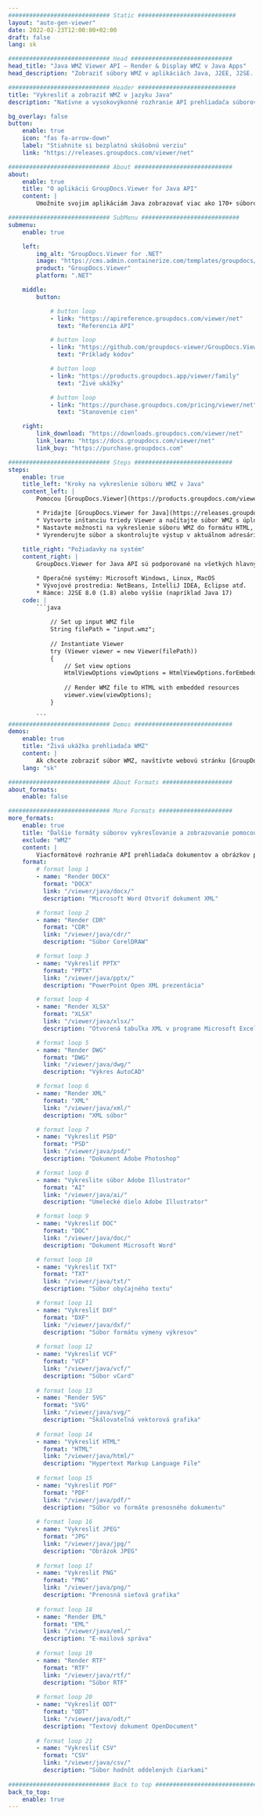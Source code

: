 ```yaml
---
############################# Static ############################
layout: "auto-gen-viewer"
date: 2022-02-23T12:00:00+02:00
draft: false
lang: sk

############################# Head #############################
head_title: "Java WMZ Viewer API – Render & Display WMZ v Java Apps"
head_description: "Zobraziť súbory WMZ v aplikáciách Java, J2EE, J2SE. Podporuje prezeranie 170+ formátov dokumentov a obrázkov v režime HTML, PDF alebo obrázkov s pokročilými funkciami na správu možností zobrazenia dokumentov."

############################# Header ############################
title: "Vykresliť a zobraziť WMZ v jazyku Java" 
description: "Natívne a vysokovýkonné rozhranie API prehliadača súborov WMZ pre aplikácie založené na Java, J2EE a J2SE, ktoré podporuje širokú škálu ďalších funkcií na prispôsobenie vzhľadu formátu výstupného dokumentu." 

bg_overlay: false
button:
    enable: true
    icon: "fas fa-arrow-down"
    label: "Stiahnite si bezplatnú skúšobnú verziu"
    link: "https://releases.groupdocs.com/viewer/net"

############################# About ############################
about:
    enable: true
    title: "O aplikácii GroupDocs.Viewer for Java API" 
    content: |
        Umožnite svojim aplikáciám Java zobrazovať viac ako 170+ súborových formátov v HTML, PDF alebo obrázkových režimoch pomocou GroupDocs.Viewer pre Java API bez akéhokoľvek ďalšieho nainštalovaného softvéru; ako je Microsoft Office, Apache Open Office, Adobe Acrobat Reader atď. Vývojári môžu jednoducho prezerať všetky populárne obrázky a typy dokumentov vrátane Microsoft Office, OpenDocument, HTML, PDF, Archive, Diagrams, Photoshop, AutoCAD a formáty programovacích jazykov v rámci aplikácií Java s rýchle a najkvalitnejšie vykresľovanie.

############################# SubMenu ############################
submenu:
    enable: true

    left:
        img_alt: "GroupDocs.Viewer for .NET"
        image: "https://cms.admin.containerize.com/templates/groupdocs/images/product-logos/90x90-noborder/groupdocs-viewer-net.png"
        product: "GroupDocs.Viewer"
        platform: ".NET"

    middle:
        button:

            # button loop
            - link: "https://apireference.groupdocs.com/viewer/net"
              text: "Referencia API"

            # button loop
            - link: "https://github.com/groupdocs-viewer/GroupDocs.Viewer-for-.NET"
              text: "Príklady kódov"

            # button loop
            - link: "https://products.groupdocs.app/viewer/family"
              text: "Živé ukážky"

            # button loop
            - link: "https://purchase.groupdocs.com/pricing/viewer/net"
              text: "Stanovenie cien"

    right:
        link_download: "https://downloads.groupdocs.com/viewer/net"
        link_learn: "https://docs.groupdocs.com/viewer/net"
        link_buy: "https://purchase.groupdocs.com"

############################# Steps ############################
steps:
    enable: true
    title_left: "Kroky na vykreslenie súboru WMZ v Java" 
    content_left: |
        Pomocou [GroupDocs.Viewer](https://products.groupdocs.com/viewer/java/) môžete vykresliť WMZ do HTML, JPEG, PNG alebo PDF v niekoľkých krokoch.

        * Pridajte [GroupDocs.Viewer for Java](https://releases.groupdocs.com/viewer/java/) ako závislosť k svojmu projektu. 
        * Vytvorte inštanciu triedy Viewer a načítajte súbor WMZ s úplnou cestou. 
        * Nastavte možnosti na vykreslenie súboru WMZ do formátu HTML, PNG, JPEG alebo PDF. 
        * Vyrenderujte súbor a skontrolujte výstup v aktuálnom adresári. 
        
    title_right: "Požiadavky na systém" 
    content_right: |
        GroupDocs.Viewer for Java API sú podporované na všetkých hlavných platformách a operačných systémoch. Pred spustením nižšie uvedeného kódu sa uistite, že máte vo svojom systéme nainštalované nasledujúce predpoklady.

        * Operačné systémy: Microsoft Windows, Linux, MacOS 
        * Vývojové prostredia: NetBeans, IntelliJ IDEA, Eclipse atď. 
        * Rámce: J2SE 8.0 (1.8) alebo vyššie (napríklad Java 17) 
    code: |
        ```java
                        
            // Set up input WMZ file
            String filePath = "input.wmz";
        
            // Instantiate Viewer
            try (Viewer viewer = new Viewer(filePath))
            {
            	// Set view options 
            	HtmlViewOptions viewOptions = HtmlViewOptions.forEmbeddedResources();
                    
            	// Render WMZ file to HTML with embedded resources
            	viewer.view(viewOptions);
            }
             
        ```
############################# Demos ############################
demos:
    enable: true
    title: "Živá ukážka prehliadača WMZ"
    content: |
        Ak chcete zobraziť súbor WMZ, navštívte webovú stránku [GroupDocs.Viewer Online Apps](https://products.groupdocs.app/viewer/wmz).
    lang: "sk"

############################# About Formats ####################
about_formats:
    enable: false

############################# More Formats #####################
more_formats:
    enable: true
    title: "Ďalšie formáty súborov vykresľovanie a zobrazovanie pomocou Java"
    exclude: "WMZ"
    content: |
        Viacformátové rozhranie API prehliadača dokumentov a obrázkov pre Java. Pozrite si niektoré z populárnych formátov súborov nižšie bez akýchkoľvek externých prehliadačov.
    format: 
        # format loop 1
        - name: "Render DOCX"
          format: "DOCX"
          link: "/viewer/java/docx/"
          description: "Microsoft Word Otvoriť dokument XML" 

        # format loop 2
        - name: "Render CDR" 
          format: "CDR"
          link: "/viewer/java/cdr/"
          description: "Súbor CorelDRAW" 

        # format loop 3
        - name: "Vykresliť PPTX"
          format: "PPTX"
          link: "/viewer/java/pptx/"
          description: "PowerPoint Open XML prezentácia" 

        # format loop 4
        - name: "Render XLSX"
          format: "XLSX"
          link: "/viewer/java/xlsx/"
          description: "Otvorená tabuľka XML v programe Microsoft Excel" 

        # format loop 5
        - name: "Render DWG"
          format: "DWG"
          link: "/viewer/java/dwg/"
          description: "Výkres AutoCAD"

        # format loop 6
        - name: "Render XML"
          format: "XML"
          link: "/viewer/java/xml/"
          description: "XML súbor"

        # format loop 7
        - name: "Vykresliť PSD"
          format: "PSD"
          link: "/viewer/java/psd/"
          description: "Dokument Adobe Photoshop"

        # format loop 8
        - name: "Vykreslite súbor Adobe Illustrator"
          format: "AI"
          link: "/viewer/java/ai/"
          description: "Umelecké dielo Adobe Illustrator"

        # format loop 9
        - name: "Vykresliť DOC"
          format: "DOC"
          link: "/viewer/java/doc/"
          description: "Dokument Microsoft Word" 

        # format loop 10
        - name: "Vykresliť TXT" 
          format: "TXT"
          link: "/viewer/java/txt/"
          description: "Súbor obyčajného textu" 

        # format loop 11
        - name: "Vykresliť DXF" 
          format: "DXF"
          link: "/viewer/java/dxf/"
          description: "Súbor formátu výmeny výkresov"  
          
        # format loop 12
        - name: "Vykresliť VCF"
          format: "VCF"
          link: "/viewer/java/vcf/"
          description: "Súbor vCard"  
              
        # format loop 13
        - name: "Render SVG"
          format: "SVG"
          link: "/viewer/java/svg/"
          description: "Škálovateľná vektorová grafika" 
          
        # format loop 14
        - name: "Vykresliť HTML"
          format: "HTML"
          link: "/viewer/java/html/"
          description: "Hypertext Markup Language File" 
          
        # format loop 15
        - name: "Vykresliť PDF"
          format: "PDF"
          link: "/viewer/java/pdf/"
          description: "Súbor vo formáte prenosného dokumentu"
          
        # format loop 16
        - name: "Vykresliť JPEG"
          format: "JPG"
          link: "/viewer/java/jpg/"
          description: "Obrázok JPEG"
          
        # format loop 17
        - name: "Vykresliť PNG"
          format: "PNG"
          link: "/viewer/java/png/"
          description: "Prenosná sieťová grafika" 
          
        # format loop 18
        - name: "Render EML"
          format: "EML"
          link: "/viewer/java/eml/"
          description: "E-mailová správa" 
          
        # format loop 19
        - name: "Render RTF"
          format: "RTF"
          link: "/viewer/java/rtf/"
          description: "Súbor RTF" 
          
        # format loop 20
        - name: "Vykresliť ODT"
          format: "ODT"
          link: "/viewer/java/odt/"
          description: "Textový dokument OpenDocument" 
          
        # format loop 21
        - name: "Vykresliť CSV"
          format: "CSV"
          link: "/viewer/java/csv/"
          description: "Súbor hodnôt oddelených čiarkami" 
          
############################# Back to top ###############################
back_to_top:
    enable: true
---
```

